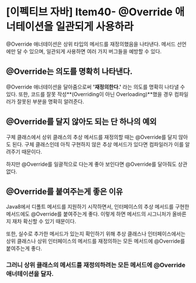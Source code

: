 # [이펙티브 자바] Item40- @Override 애너테이션을 일관되게 사용하라

@Override 애너테이션은 상위 타입의 메서드를 재정의했음을 나타낸다. 메서드 선언에만 달 수 있으며, 일관되게 사용하면 여러 가지 버그들을 예방할 수 있다.

## @Override는 의도를 명확히 나타낸다.

@Override 애너테이션을 달아줌으로써 **'재정의한다.'** 라는 의도를 명확히 나타낼 수 있다. 또한, 코드를 잘못 작성**(Overriding이 아닌 Overloading)**했을 경우 컴파일러가 잘못된 부분을 명확히 알려준다.

## @Override를 달지 않아도 되는 단 하나의 예외

구체 클래스에서 상위 클래스의 추상 메서드를 재정의할 때는 @Override를 달지 않아도 된다. 구체 클래스인데 아직 구현하지 않은 추상 메서드가 있다면 컴파일러가 이를 알려주기 때문이다.

하지만 @Override를 일괄적으로 다는게 좋아 보인다면 @Override를 달아줘도 상관없다.

## @Override를 붙여주는게 좋은 이유

Java8에서 디폴트 메서드를 지원하기 시작하면서, 인터페이스의 추상 메서드를 구현한 메서드에도 @Override를 붙여주는게 좋다. 이렇게 하면 메서드의 시그니처가 올바른지 재차 확신할 수 있기 때문이다.

또한, 실수로 추가한 메서드가 있는지 확인하기 위해 추상 클래스나 인터페이스에서는 상위 클래스나 상위 인터페이스의 메서드를 재정의하는 모든 메서드에 @Override를 붙여주는게 좋다.

### 그러니 상위 클래스의 메서드를 재정의하려는 모든 메서드에 @Override 애너테이션을 달자.